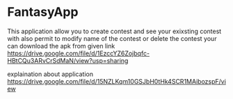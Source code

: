 # FantasyApp
This application allow you to create contest and see your exixsting contest with also permit to modify name of the contest or delete the contest 
your can download the apk from given link 
https://drive.google.com/file/d/1EzccYZ6Zojbqfc-HBtCQu3ARvCrSdMaN/view?usp=sharing

explaination about application
https://drive.google.com/file/d/15NZLKqm10GSJbH0tHk4SCR1MAibozspF/view
